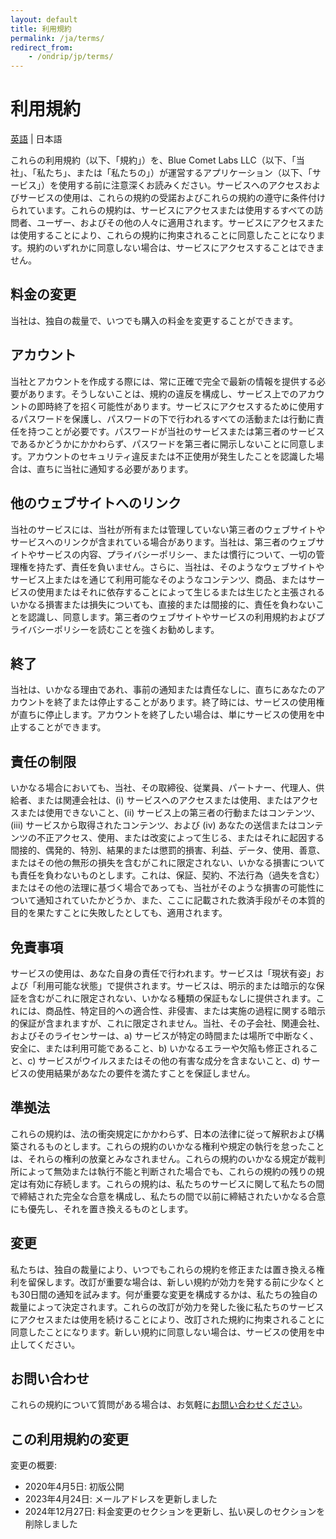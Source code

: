 ```yaml
---
layout: default
title: 利用規約
permalink: /ja/terms/
redirect_from:
    - /ondrip/jp/terms/
---
```


# 利用規約

[英語](/terms/) \| 日本語

これらの利用規約（以下、「規約」）を、Blue Comet Labs LLC（以下、「当社」、「私たち」、または「私たちの」）が運営するアプリケーション（以下、「サービス」）を使用する前に注意深くお読みください。サービスへのアクセスおよびサービスの使用は、これらの規約の受諾およびこれらの規約の遵守に条件付けられています。これらの規約は、サービスにアクセスまたは使用するすべての訪問者、ユーザー、およびその他の人々に適用されます。サービスにアクセスまたは使用することにより、これらの規約に拘束されることに同意したことになります。規約のいずれかに同意しない場合は、サービスにアクセスすることはできません。

## 料金の変更

当社は、独自の裁量で、いつでも購入の料金を変更することができます。

## アカウント

当社とアカウントを作成する際には、常に正確で完全で最新の情報を提供する必要があります。そうしないことは、規約の違反を構成し、サービス上でのアカウントの即時終了を招く可能性があります。サービスにアクセスするために使用するパスワードを保護し、パスワードの下で行われるすべての活動または行動に責任を持つことが必要です。パスワードが当社のサービスまたは第三者のサービスであるかどうかにかかわらず、パスワードを第三者に開示しないことに同意します。アカウントのセキュリティ違反または不正使用が発生したことを認識した場合は、直ちに当社に通知する必要があります。

## 他のウェブサイトへのリンク

当社のサービスには、当社が所有または管理していない第三者のウェブサイトやサービスへのリンクが含まれている場合があります。当社は、第三者のウェブサイトやサービスの内容、プライバシーポリシー、または慣行について、一切の管理権を持たず、責任を負いません。さらに、当社は、そのようなウェブサイトやサービス上またはを通じて利用可能なそのようなコンテンツ、商品、またはサービスの使用またはそれに依存することによって生じるまたは生じたと主張されるいかなる損害または損失についても、直接的または間接的に、責任を負わないことを認識し、同意します。第三者のウェブサイトやサービスの利用規約およびプライバシーポリシーを読むことを強くお勧めします。

## 終了

当社は、いかなる理由であれ、事前の通知または責任なしに、直ちにあなたのアカウントを終了または停止することがあります。終了時には、サービスの使用権が直ちに停止します。アカウントを終了したい場合は、単にサービスの使用を中止することができます。

## 責任の制限

いかなる場合においても、当社、その取締役、従業員、パートナー、代理人、供給者、または関連会社は、(i) サービスへのアクセスまたは使用、またはアクセスまたは使用できないこと、(ii) サービス上の第三者の行動またはコンテンツ、(iii) サービスから取得されたコンテンツ、および (iv) あなたの送信またはコンテンツの不正アクセス、使用、または改変によって生じる、またはそれに起因する間接的、偶発的、特別、結果的または懲罰的損害、利益、データ、使用、善意、またはその他の無形の損失を含むがこれに限定されない、いかなる損害についても責任を負わないものとします。これは、保証、契約、不法行為（過失を含む）またはその他の法理に基づく場合であっても、当社がそのような損害の可能性について通知されていたかどうか、また、ここに記載された救済手段がその本質的目的を果たすことに失敗したとしても、適用されます。

## 免責事項

サービスの使用は、あなた自身の責任で行われます。サービスは「現状有姿」および「利用可能な状態」で提供されます。サービスは、明示的または暗示的な保証を含むがこれに限定されない、いかなる種類の保証もなしに提供されます。これには、商品性、特定目的への適合性、非侵害、または実施の過程に関する暗示的保証が含まれますが、これに限定されません。当社、その子会社、関連会社、およびそのライセンサーは、a) サービスが特定の時間または場所で中断なく、安全に、または利用可能であること、b) いかなるエラーや欠陥も修正されること、c) サービスがウイルスまたはその他の有害な成分を含まないこと、d) サービスの使用結果があなたの要件を満たすことを保証しません。

## 準拠法

これらの規約は、法の衝突規定にかかわらず、日本の法律に従って解釈および構築されるものとします。これらの規約のいかなる権利や規定の執行を怠ったことは、それらの権利の放棄とみなされません。これらの規約のいかなる規定が裁判所によって無効または執行不能と判断された場合でも、これらの規約の残りの規定は有効に存続します。これらの規約は、私たちのサービスに関して私たちの間で締結された完全な合意を構成し、私たちの間で以前に締結されたいかなる合意にも優先し、それを置き換えるものとします。

## 変更

私たちは、独自の裁量により、いつでもこれらの規約を修正または置き換える権利を留保します。改訂が重要な場合は、新しい規約が効力を発する前に少なくとも30日間の通知を試みます。何が重要な変更を構成するかは、私たちの独自の裁量によって決定されます。これらの改訂が効力を発した後に私たちのサービスにアクセスまたは使用を続けることにより、改訂された規約に拘束されることに同意したことになります。新しい規約に同意しない場合は、サービスの使用を中止してください。

## お問い合わせ

これらの規約について質問がある場合は、お気軽に<a href="mailto:contact@bluecometlabs.com">お問い合わせください</a>。

## この利用規約の変更

変更の概要:
- 2020年4月5日: 初版公開
- 2023年4月24日: メールアドレスを更新しました
- 2024年12月27日: 料金変更のセクションを更新し、払い戻しのセクションを削除しました
